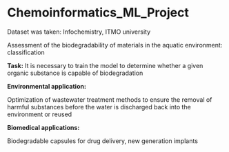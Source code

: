 # Chemoinformatics_ML_Project

Dataset was taken: Infochemistry, ITMO university

Assessment of the biodegradability of materials in the aquatic environment: classification

**Task:** It is necessary to train the model to determine whether a given organic substance is capable of biodegradation

**Environmental application:**

Optimization of wastewater treatment methods to ensure the removal of harmful substances before the water is discharged back into the environment or reused

**Biomedical applications:**

Biodegradable capsules for drug delivery, new generation implants
